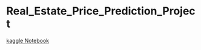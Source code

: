 # Real_Estate_Price_Prediction_Project

[kaggle Notebook](https://www.kaggle.com/shailx/real-estate-price-prediction-project/edit)
